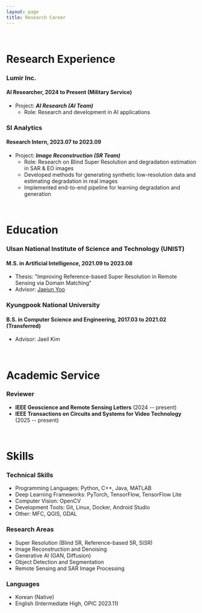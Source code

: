 ```yaml
---
layout: page
title: Research Career
---
```


<br/>

# Research Experience

### Lumir Inc.
#### AI Researcher, 2024 to Present (Military Service)

* Project: _**AI Research (AI Team)**_
  * Role: Research and development in AI applications

### SI Analytics
#### Research Intern, 2023.07 to 2023.09

* Project: _**Image Reconstruction (SR Team)**_
  * Role: Research on Blind Super Resolution and degradation estimation in SAR & EO images
  * Developed methods for generating synthetic low-resolution data and estimating degradation in real images
  * Implemented end-to-end pipeline for learning degradation and generation

  

<br/>

# Education

### Ulsan National Institute of Science and Technology (UNIST)
#### M.S. in Artificial Intelligence, 2021.09 to 2023.08
* Thesis: "Improving Reference-based Super Resolution in Remote Sensing via Domain Matching"
* Advisor: [Jaejun Yoo](https://sites.google.com/view/jaejunyoo/professor?authuser=0)

### Kyungpook National University
#### B.S. in Computer Science and Engineering, 2017.03 to 2021.02 (Transferred)
* Advisor: Jaeil Kim


<br/>

# Academic Service

### Reviewer
* **IEEE Geoscience and Remote Sensing Letters** (2024 -- present)
* **IEEE Transactions on Circuits and Systems for Video Technology** (2025 -- present)

<br/>

# Skills

### Technical Skills
* Programming Languages: Python, C++, Java, MATLAB
* Deep Learning Frameworks: PyTorch, TensorFlow, TensorFlow Lite
* Computer Vision: OpenCV
* Development Tools: Git, Linux, Docker, Android Studio
* Other: MFC, QGIS, GDAL

### Research Areas
* Super Resolution (Blind SR, Reference-based SR, SISR)
* Image Reconstruction and Denoising
* Generative AI (GAN, Diffusion)
* Object Detection and Segmentation
* Remote Sensing and SAR Image Processing

### Languages
* Korean (Native)
* English (Intermediate High, OPIC 2023.11)

<br/>

